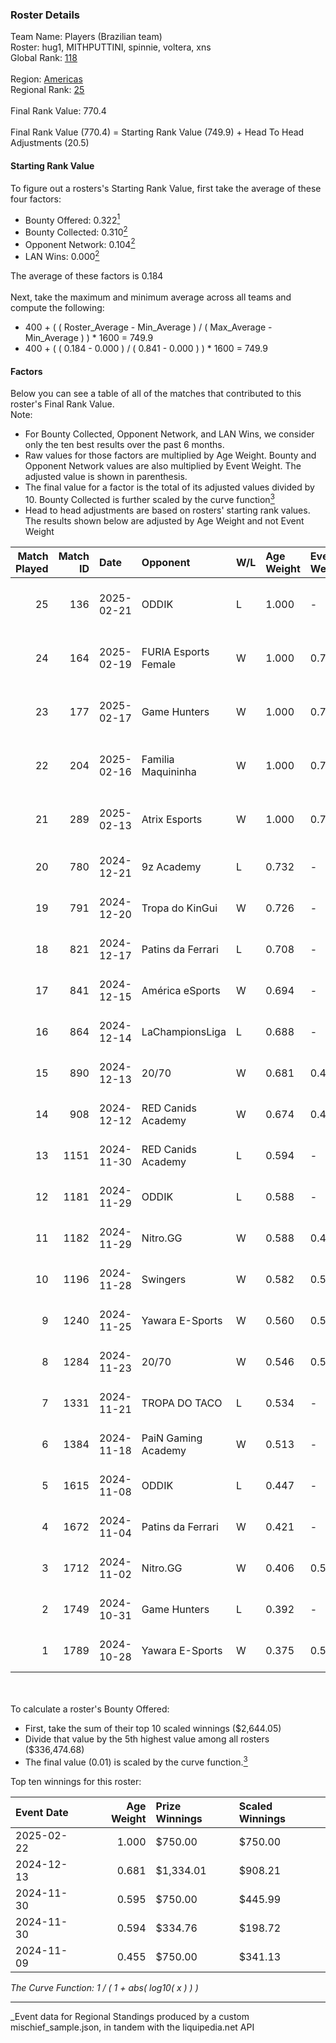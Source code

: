 ### Roster Details<br />
Team Name: Players (Brazilian team)<br />
Roster: hug1, MITHPUTTINI, spinnie, voltera, xns<br />
Global Rank: [118](../../standings_global_2025_03_01.md)<br />
<br />
Region: [Americas]( ../../standings_americas_2025_03_01.md)<br />
Regional Rank: [25]( ../../standings_americas_2025_03_01.md)<br />
<br />
Final Rank Value:  770.4<br />
<br />
Final Rank Value (770.4) = Starting Rank Value (749.9) + Head To Head Adjustments (20.5)<br />

#### Starting Rank Value<br />
To figure out a rosters's Starting Rank Value, first take the average of these four factors:<br />
- Bounty Offered: 0.322[<sup>1</sup>](#table2)
- Bounty Collected: 0.310[<sup>2</sup>](#table1)
- Opponent Network: 0.104[<sup>2</sup>](#table1)
- LAN Wins: 0.000[<sup>2</sup>](#table1)

The average of these factors is 0.184<br />
<br />
Next, take the maximum and minimum average across all teams and compute the following:<br />
- 400 + ( ( Roster_Average - Min_Average ) / ( Max_Average - Min_Average ) ) * 1600 = 749.9
- 400 + ( ( 0.184 - 0.000 ) / ( 0.841 - 0.000 ) ) * 1600 = 749.9


#### Factors<br />
Below you can see a table of all of the matches that contributed to this roster's Final Rank Value.<br />
Note:<br />

- For Bounty Collected, Opponent Network, and LAN Wins, we consider only the ten best results over the past 6 months.
- Raw values for those factors are multiplied by Age Weight. Bounty and Opponent Network values are also multiplied by Event Weight. The adjusted value is shown in parenthesis.
- The final value for a factor is the total of its adjusted values divided by 10. Bounty Collected is further scaled by the curve function[<sup>3</sup>](#curveFunction)
- Head to head adjustments are based on rosters' starting rank values. The results shown below are adjusted by Age Weight and not Event Weight
<span id="table1"></span><br />


| Match Played | Match ID | Date       | Opponent             | W/L | Age Weight | Event Weight | Bounty Collected | Opponent Network | LAN Wins  | H2H Adj. | Roster                                   |
| -: | -: | :- | :- | :- | :- | :- | :- | :- | :- | -: | :- |
|           25 |      136 | 2025-02-21 | ODDIK                | L   | 1.000      | -            | -                | -                | -         |   -10.38 | hug1, MITHPUTTINI, spinnie, voltera, xns |
|           24 |      164 | 2025-02-19 | FURIA Esports Female | W   | 1.000      | 0.797        | 0.064 (0.051)    | 0.219 (0.174)    | 0 (0.000) |    24.94 | hug1, MITHPUTTINI, spinnie, voltera, xns |
|           23 |      177 | 2025-02-17 | Game Hunters         | W   | 1.000      | 0.797        | 0.001 (0.001)    | 0.302 (0.241)    | 0 (0.000) |    11.93 | hug1, MITHPUTTINI, spinnie, voltera, xns |
|           22 |      204 | 2025-02-16 | Familia Maquininha   | W   | 1.000      | 0.797        | 0.003 (0.002)    | 0.133 (0.106)    | 0 (0.000) |    11.24 | hug1, MITHPUTTINI, spinnie, voltera, xns |
|           21 |      289 | 2025-02-13 | Atrix Esports        | W   | 1.000      | 0.797        | 0.001 (0.001)    | -                | 0 (0.000) |     9.83 | hug1, MITHPUTTINI, spinnie, voltera, xns |
|           20 |      780 | 2024-12-21 | 9z Academy           | L   | 0.732      | -            | -                | -                | -         |   -17.22 | dok, dzt, MITHPUTTINI, spinnie, xns      |
|           19 |      791 | 2024-12-20 | Tropa do KinGui      | W   | 0.726      | -            | -                | -                | 0 (0.000) |     2.98 | dok, dzt, MITHPUTTINI, spinnie, xns      |
|           18 |      821 | 2024-12-17 | Patins da Ferrari    | L   | 0.708      | -            | -                | -                | -         |   -17.06 | dok, dzt, MITHPUTTINI, spinnie, xns      |
|           17 |      841 | 2024-12-15 | América eSports      | W   | 0.694      | -            | -                | -                | 0 (0.000) |     2.60 | dok, dzt, MITHPUTTINI, spinnie, xns      |
|           16 |      864 | 2024-12-14 | LaChampionsLiga      | L   | 0.688      | -            | -                | -                | -         |   -14.88 | dok, dzt, MITHPUTTINI, spinnie, xns      |
|           15 |      890 | 2024-12-13 | 20/70                | W   | 0.681      | 0.492        | 0.001 (0.000)    | 0.139 (0.047)    | 0 (0.000) |     6.96 | dok, dzt, MITHPUTTINI, spinnie, xns      |
|           14 |      908 | 2024-12-12 | RED Canids Academy   | W   | 0.674      | 0.493        | 0.005 (0.002)    | -                | 0 (0.000) |     7.81 | dok, dzt, MITHPUTTINI, spinnie, xns      |
|           13 |     1151 | 2024-11-30 | RED Canids Academy   | L   | 0.594      | -            | -                | -                | -         |   -12.11 | dok, dzt, MITHPUTTINI, spinnie, xns      |
|           12 |     1181 | 2024-11-29 | ODDIK                | L   | 0.588      | -            | -                | -                | -         |    -7.20 | dok, dzt, MITHPUTTINI, spinnie, xns      |
|           11 |     1182 | 2024-11-29 | Nitro.GG             | W   | 0.588      | 0.438        | -                | 0.358 (0.092)    | 0 (0.000) |     7.73 | dok, dzt, MITHPUTTINI, spinnie, xns      |
|           10 |     1196 | 2024-11-28 | Swingers             | W   | 0.582      | 0.581        | 0.002 (0.001)    | 0.240 (0.081)    | 0 (0.000) |     8.24 | dok, dzt, MITHPUTTINI, spinnie, xns      |
|            9 |     1240 | 2024-11-25 | Yawara E-Sports      | W   | 0.560      | 0.584        | 0.002 (0.001)    | 0.321 (0.105)    | -         |     6.88 | dok, dzt, MITHPUTTINI, spinnie, xns      |
|            8 |     1284 | 2024-11-23 | 20/70                | W   | 0.546      | 0.558        | 0.001 (0.000)    | 0.139 (0.042)    | -         |     5.62 | dok, dzt, MITHPUTTINI, spinnie, xns      |
|            7 |     1331 | 2024-11-21 | TROPA DO TACO        | L   | 0.534      | -            | -                | -                | -         |    -9.03 | dok, dzt, MITHPUTTINI, spinnie, xns      |
|            6 |     1384 | 2024-11-18 | PaiN Gaming Academy  | W   | 0.513      | -            | -                | -                | -         |     1.96 | dok, dzt, MITHPUTTINI, spinnie, xns      |
|            5 |     1615 | 2024-11-08 | ODDIK                | L   | 0.447      | -            | -                | -                | -         |    -5.15 | dok, dzt, MITHPUTTINI, spinnie, xns      |
|            4 |     1672 | 2024-11-04 | Patins da Ferrari    | W   | 0.421      | -            | -                | -                | -         |     2.62 | dok, dzt, MITHPUTTINI, spinnie, xns      |
|            3 |     1712 | 2024-11-02 | Nitro.GG             | W   | 0.406      | 0.555        | -                | 0.358 (0.081)    | -         |     5.39 | dok, dzt, MITHPUTTINI, spinnie, xns      |
|            2 |     1749 | 2024-10-31 | Game Hunters         | L   | 0.392      | -            | -                | -                | -         |    -7.72 | dok, dzt, MITHPUTTINI, spinnie, xns      |
|            1 |     1789 | 2024-10-28 | Yawara E-Sports      | W   | 0.375      | 0.560        | 0.002 (0.000)    | 0.321 (0.067)    | -         |     4.51 | dok, dzt, MITHPUTTINI, spinnie, xns      |

<br />
<span id="table2"></span><br />
To calculate a roster's Bounty Offered:<br />

- First, take the sum of their top 10 scaled winnings ($2,644.05)
- Divide that value by the 5th highest value among all rosters ($336,474.68)
- The final value (0.01) is scaled by the curve function.[<sup>3</sup>](#curveFunction)

Top ten winnings for this roster:<br />

| Event Date | Age Weight | Prize Winnings | Scaled Winnings |
| :- | -: | :- | :- |
| 2025-02-22 |      1.000 | $750.00        | $750.00         |
| 2024-12-13 |      0.681 | $1,334.01      | $908.21         |
| 2024-11-30 |      0.595 | $750.00        | $445.99         |
| 2024-11-30 |      0.594 | $334.76        | $198.72         |
| 2024-11-09 |      0.455 | $750.00        | $341.13         |


<span id="curveFunction"></span>_The Curve Function: 1 / ( 1 + abs( log10( x ) ) )_<br />

---
_Event data for Regional Standings produced by a custom mischief_sample.json, in tandem with the liquipedia.net API<br />
